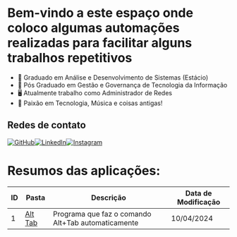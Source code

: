 # Bem-vindo a este espaço onde coloco algumas automações realizadas para facilitar alguns trabalhos repetitivos
<div>

- 📓 Graduado em Análise e Desenvolvimento de Sistemas (Estácio)
- 📓 Pós Graduado em Gestão e Governança de Tecnologia da Informação
- 🖥️ Atualmente trabalho como Administrador de Redes 
- 📖 Paixão em Tecnologia, Música e coisas antigas!

</div>

<h2>Redes de contato</h2>

[![GitHub](https://img.shields.io/badge/GitHub-100000?style=for-the-badge&logo=github&logoColor=white)](https://github.com/marcoskw)[![LinkedIn](https://img.shields.io/badge/LinkedIn-0077B5?style=for-the-badge&logo=linkedin&logoColor=white)](https://www.linkedin.com/in/marcos-k%C3%B6rbes-werle-683b6810a/)[![Instagram](https://img.shields.io/badge/Instagram-E4405F?style=for-the-badge&logo=instagram&logoColor=white)](https://instagram.com/marcoskorbeswerle)


# Resumos das aplicações:
|ID| Pasta|Descrição|Data de Modificação|
|--|--|--|--|
|1|[Alt Tab](https://github.com/marcoskw/automacoes/tree/main/alt_tab)|Programa que faz o comando Alt+Tab automaticamente|10/04/2024
